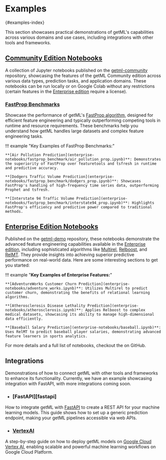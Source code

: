 # Examples
[](){#examples-index}

This section showcases practical demonstrations of getML's capabilities across various domains and use cases, including integrations with other tools and frameworks.

## [Community Edition Notebooks](community-notebooks/index.md)

A collection of Jupyter notebooks published on the [getml-community](https://github.com/getml/getml-community/tree/main/demo-notebooks) repository, showcasing the features of the getML Community edition across various data types, prediction tasks, and application domains. These notebooks can be run locally or on Google Colab without any restrictions (certain features in the [Enterprise edition](/enterprise/benefits) require a license).

### [FastProp Benchmarks](enterprise-notebooks/fastprop_benchmark/index.md)
Showcase the performance of getML's [FastProp algorithm](https://docs.getml.com/latest/user_guide/feature_engineering/feature_engineering.html#fastprop), designed for efficient feature engineering and typically outperforming competing tools in runtime and resource requirements. These benchmarks help you understand how getML handles large datasets and complex feature engineering tasks.

!!! example "Key Examples of FastProp Benchmarks:"

    **[Air Pollution Prediction](enterprise-notebooks/fastprop_benchmark/air_pollution_prop.ipynb)**: Demonstrates the superiority of FastProp over featuretools and tsfresh in runtime and predictive accuracy.

    **[Dodgers Traffic Volume Prediction](enterprise-notebooks/fastprop_benchmark/dodgers_prop.ipynb)**: Showcases FastProp's handling of high-frequency time series data, outperforming Prophet and tsfresh.

    **[Interstate 94 Traffic Volume Prediction](enterprise-notebooks/fastprop_benchmark/interstate94_prop.ipynb)**: Highlights FastProp's efficiency and predictive power compared to traditional methods.

## [Enterprise Edition Notebooks](enterprise-notebooks/index.md)
Published on the [getml-demo](https://github.com/getml/getml-demo) repository, these notebooks demonstrate the advanced feature engineering capabilities available in the [Enterprise edition](/enterprise/benefits), including sophisticated algorithms like [Multirel](https://docs.getml.com/latest/user_guide/feature_engineering/feature_engineering.html#multirel), [Relboost](https://docs.getml.com/latest/user_guide/feature_engineering/feature_engineering.html#relboost), and [RelMT](https://docs.getml.com/latest/user_guide/feature_engineering/feature_engineering.html#relmt). They provide insights into achieving superior predictive performance on real-world data. Here are some interesting sections to get you started:

!!! example "**Key Examples of Enterprise Features:**"

    **[AdventureWorks Customer Churn Prediction](enterprise-notebooks/adventure_works.ipynb)**: Utilizes Multirel to predict customer churn, demonstrating the benefits of relational learning algorithms.

    **[Atherosclerosis Disease Lethality Prediction](enterprise-notebooks/atherosclerosis.ipynb)**: Applies Relboost to complex medical datasets, showcasing its ability to manage high-dimensional data efficiently.

    **[Baseball Salary Prediction](enterprise-notebooks/baseball.ipynb)**: Uses RelMT to predict baseball player salaries, demonstrating advanced feature learners in sports analytics.

For more details and a full list of notebooks, checkout the  on GitHub.

## Integrations
Demonstrations of how to connect getML with other tools and frameworks to enhance its functionality. Currently, we have an example showcasing integration with FastAPI, with more integrations coming soon.

- ### [FastAPI][fastapi]
How to integrate getML with [FastAPI](https://fastapi.tiangolo.com/) to create a REST API for your machine learning models. This guide shows how to set up a generic prediction endpoint, making your getML pipelines accessible via web APIs.

- ### [VertexAI](integrations/vertexai/vertexai.ipynb)
A step-by-step guide on how to deploy getML models on [Google Cloud Vertex AI](https://cloud.google.com/vertex-ai), enabling scalable and powerful machine learning workflows on Google Cloud Platform.
